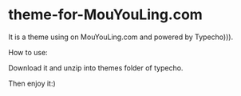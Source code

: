 # theme-for-MouYouLing.com
It is a theme using on <a herf="https://www.mouyouling.com">MouYouLing.com</a> and powered by <a herf="http://typecho.org/">Typecho)))</a>.


How to use:


Download it and unzip into themes folder of typecho.

Then enjoy it:)

